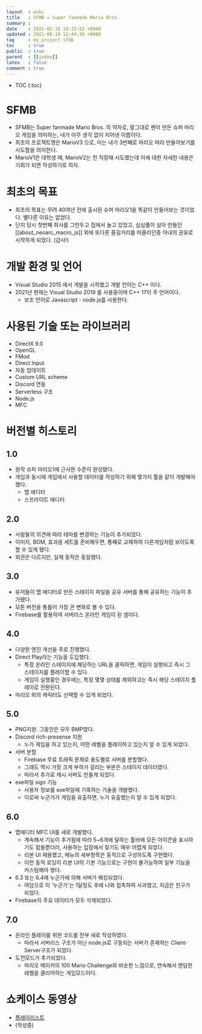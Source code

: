 ```yaml
---
layout  : wiki
title   : SFMB = Super fanmade Mario Bros.
summary : 
date    : 2021-02-18 19:15:52 +0900
updated : 2021-08-19 12:44:36 +0900
tag     : my_project sfmb
toc     : true
public  : true
parent  : [[index]]
latex   : false
comment : true
---
```

* TOC
{:toc}

# SFMB

- SFMB는 Super fanmade Mario Bros. 의 약자로, 말그대로 팬이 만든 슈퍼 마리오 게임을 의미하는, 내가 아무 생각 없이 지어낸 이름이다.
- 최초의 프로젝트명은 MarioV3 으로, 이는 내가 3번째로 마리오 따라 만들어보기를 시도함을 의미한다.
- MarioV1은 대학생 때, MarioV2는 전 직장때 시도했는데 이에 대한 자세한 내용은 기회가 되면 작성하기로 하자.

# 최초의 목표

- 최초의 목표는 무려 40여년 전에 출시된 슈퍼 마리오1을 똑같이 만들어보는 것이었다. 별다른 이유는 없었다.
- 단지 당시 첫번째 회사를 그만두고 집에서 놀고 있었고, 심심풀이 삼아 만들던 [[about_neoarc_macro_js]] 외에 또다른 즐길거리를 떠올리던중 아내의 권유로 시작하게 되었다. (감사!)

# 개발 환경 및 언어

- Visual Studio 2015 에서 개발을 시작했고 개발 언어는 C++ 이다.
- 2021년 현재는 Visual Studio 2019 를 사용중이며 C++ 17이 주 언어이다.
	- 보조 언어로 Javascript - node.js를 사용한다.

# 사용된 기술 또는 라이브러리

- DirectX 9.0
- OpenGL
- FMod
- Direct Input
- 자동 업데이트
- Custom URL scheme
- Discord 연동
- Serverless 구조
- Node.js
- MFC

# 버전별 히스토리

## 1.0

- 원작 슈퍼 마리오1에 근사한 수준이 완성됐다.
- 게임과 동시에 게임에서 사용할 데이터를 작성하기 위해 몇가지 툴을 같이 개발해야 했다.
	- 맵 에디터
	- 스프라이트 에디터

## 2.0

- 사람들의 의견에 따라 테마를 변경하는 기능이 추가되었다.
- 이미지, BGM, 효과음 세트를 준비해두면, 통째로 교체하여 다른게임처럼 보이도록 할 수 있게 됐다.
- 외관은 다르지만, 실제 동작은 동일했다.

## 3.0

- 유저들이 맵 에디터로 만든 스테이지 파일을 공유 서버를 통해 공유하는 기능이 추가됐다.
- 모튼 버전을 통틀어 가장 큰 변화로 볼 수 있다.
- Firebase를 활용하여 서버리스 온라인 게임이 된 셈이다.

## 4.0

- 다양한 엔진 개선을 주로 진행했다.
- Direct Play라는 기능을 도입했다.
	- 특정 온라인 스테이지에 해당하는 URL을 클릭하면, 게임이 실행되고 즉시 그 스테이지를 플레이할 수 있다.
	- 게임이 실행중인 경우에는, 특정 몇몇 상태를 제외하고는 즉시 해당 스테이지 플레이로 전환된다.
- 마리오 외의 캐릭터도 선택할 수 있게 되었다.

## 5.0

- PNG지원. 그동안은 모두 BMP였다.
- Discord rich-presense 지원
	- 누가 게임을 하고 있는지, 어떤 레벨을 플레이하고 있는지 알 수 있게 되었다.
- 서버 분할
	- Firebase 무료 트래픽 문제로 용도별로 서버를 분할했다.
	- 그래도 역시 가장 크게 부하가 걸리는 부분은 스테이지 데이터였다.
	- 따라서 추가로 캐시 서버도 만들게 되었다.
- exe파일 sign 기능
	- 사용자 정보를 exe파일에 기록하는 기술을 개발했다.
	- 이로써 누군가가 게임을 유출하면, 누가 유출했는지 알 수 있게 되었다.

## 6.0

- 맵에디터 MFC UI를 새로 개발했다.
	- 계속해서 기능이 추가됨에 따라 5~6개에 달하는 툴바에 모든 아이콘을 표시하기도 힘들뿐더러, 사용하는 입장에서 찾기도 매우 어렵게 되었다.
	- 리본 UI 채용했고, 메뉴의 세부항목은 동적으로 구성하도록 구현했다.
	- 이런 동적 로딩이 리본 UI의 기본 기능으로는 구현이 불가능하여 일부 기능을 커스텀해야 했다.
- 6.3 또는 6.4에 누군가에 의해 서버가 해킹되었다.
	- 여담으로 이 '누군가'는 1달정도 후에 나와 접촉하여 사과했고, 지금은 친구가 되었다.
- Firebase의 주요 데이터가 모두 삭제되었다.

## 7.0

- 온라인 플레이를 위한 코드를 전부 새로 작성하였다.
	- 따라서 서버리스 구조가 아닌 node.js로 구동되는 서버가 존재하는 Client-Server구조가 되었다.
- 도전모드가 추가되었다.
	- 마리오 메이커의 100 Mario Challenge와 비슷한 느낌으로, 연속해서 랜덤한 레벨을 클리어하는 게임모드이다.

# 쇼케이스 동영상

- [플레이리스트](https://youtube.com/playlist?list=PLy48mgZDzAElTjONXjFogisRyBGDtEdZj)
- (작성중)
